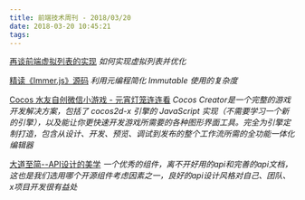 ```yaml
---
title: 前端技术周刊 - 2018/03/20
date: 2018-03-20 10:45:21
tags:
---
```


[再谈前端虚拟列表的实现](https://zhuanlan.zhihu.com/p/34585166)
*如何实现虚拟列表并优化*

[精读《Immer.js》源码](https://zhuanlan.zhihu.com/p/34691516)
*利用元编程简化 Immutable 使用的复杂度*

[Cocos 水友自创微信小游戏 - 元宵灯笼连连看](https://mp.weixin.qq.com/s?__biz=MjM5ODAxNTM2NA==&mid=2659646868&idx=1&sn=d411552089f36bfa1d00686f0b4ab03c&chksm=bda3657f8ad4ec69c0946a6aa8357b0189f5abc7cf7f3c9a3c530f4750202f7e298b3045b22c#rd)
*Cocos Creator是一个完整的游戏开发解决方案，包括了 cocos2d-x 引擎的 JavaScript 实现（不需要学习一个新的引擎），以及能让你更快速开发游戏所需要的各种图形界面工具。完全为引擎定制打造，包含从设计、开发、预览、调试到发布的整个工作流所需的全功能一体化编辑器*

[大道至简--API设计的美学](https://juejin.im/post/5aae8b4f5188255588052ffb)
*一个优秀的组件，离不开好用的api和完善的api文档，这也是我们选用哪个开源组件考虑因素之一，良好的api设计风格对自己、团队、x项目开发很有益处*
